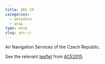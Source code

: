 ```yaml
---
title: ANS CR
categories:
  - metadata
  - ansp
type: ansp
slug: ans-cr
---
```


Air Navigation Services of the Czech Republic.

See the relevant [leaflet][leaf] from [ACE2015].

[leaf]: ../ANS_CR_Czech_Republic_ACE_2015.pdf "ACE 2015 Benchmarking Report Factsheet: ANS CR"

[ACE2015]: http://www.eurocontrol.int/publications/atm-cost-effectiveness-ace-2015-benchmarking-report-2016-2020-outlook "ACE 2015 Benchmarking Report"
